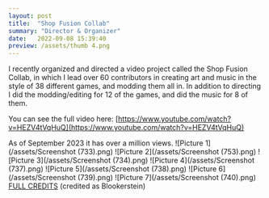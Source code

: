 ```yaml
---
layout: post
title:  "Shop Fusion Collab"
summary: "Director & Organizer"
date:   2022-09-08 15:39:40
preview: /assets/thumb 4.png
---
```

I recently organized and directed a video project called the Shop Fusion Collab, in which I lead over 60 contributors in creating art and music in the style of 38 different games, and modding them all in. In addition to directing I did the modding/editing for 12 of the games, and did the music for 8 of them.

You can see the full video here: [https://www.youtube.com/watch?v=HEZV4tVqHuQ](https://www.youtube.com/watch?v=HEZV4tVqHuQ)

As of September 2023 it has over a million views.
![Picture 1](/assets/Screenshot (733).png)
![Picture 2](/assets/Screenshot (753).png)
![Picture 3](/assets/Screenshot (734).png)
![Picture 4](/assets/Screenshot (737).png)
![Picture 5](/assets/Screenshot (738).png)
![Picture 6](/assets/Screenshot (739).png)
![Picture 7](/assets/Screenshot (740).png)
[FULL CREDITS](https://docs.google.com/spreadsheets/d/1CyIl7SrrUchr6cgdif4JO7p_FwsKodHlh-LR9yPWTkU/edit#gid=234570818) (credited as Blookerstein)
